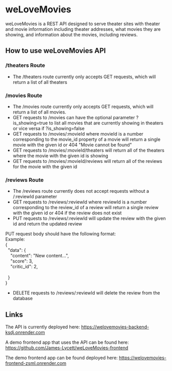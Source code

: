 # weLoveMovies
weLoveMovies is a REST API designed to serve theater sites with theater and movie information including theater addresses, what movies they are showing, and information about the movies, including reviews.

## How to use weLoveMovies API
### /theaters Route
- The /theaters route currently only accepts GET requests, which will return a list of all theaters

### /movies Route
- The /movies route currently only accepts GET requests, which will return a list of all movies.<br>
- GET requests to /movies can have the optional parameter ?is_showing=true to list all movies that are currently showing in theaters or vice versa if ?is_showing=false<br>
- GET requests to /movies/:movieId where movieId is a number corresponding to the movie_id property of a movie will return a single movie with the given id or 404 "Movie cannot be found"<br>
- GET requests to /movies/:movieId/theaters will return all of the theaters where the movie with the given id is showing<br>
- GET requests to /movies/:movieId/reviews will return all of the reviews for the movie with the given id<br>

### /reviews Route
- The /reviews route currently does not accept requests without a /:reviewId parameter<br>
- GET requests to /reviews/:reviewId where reviewId is a number corresponding to the review_id of a review will return a single review with the given id or 404 if the review does not exist<br>
- PUT requests to /reviews/:reviewId will update the review with the given id and return the updated review<br>

PUT request body should have the following format:<br>
Example:
<br>{
  <br>&nbsp;&nbsp;"data": {
    <br>&nbsp;&nbsp;&nbsp;&nbsp;"content": "New content...",
    <br>&nbsp;&nbsp;&nbsp;&nbsp;"score": 3,
    <br>&nbsp;&nbsp;&nbsp;&nbsp;"critic_id": 2,   
  <br>&nbsp;&nbsp;}
<br>}
<br>

- DELETE requests to /reviews/:reviewId will delete the review from the database<br>

## Links
The API is currently deployed here: https://welovemovies-backend-ksdj.onrender.com

A demo frontend app that uses the API can be found here: https://github.com/James-Lycett/weLoveMovies-frontend

The demo frontend app can be found deployed here: https://welovemovies-frontend-zsml.onrender.com
